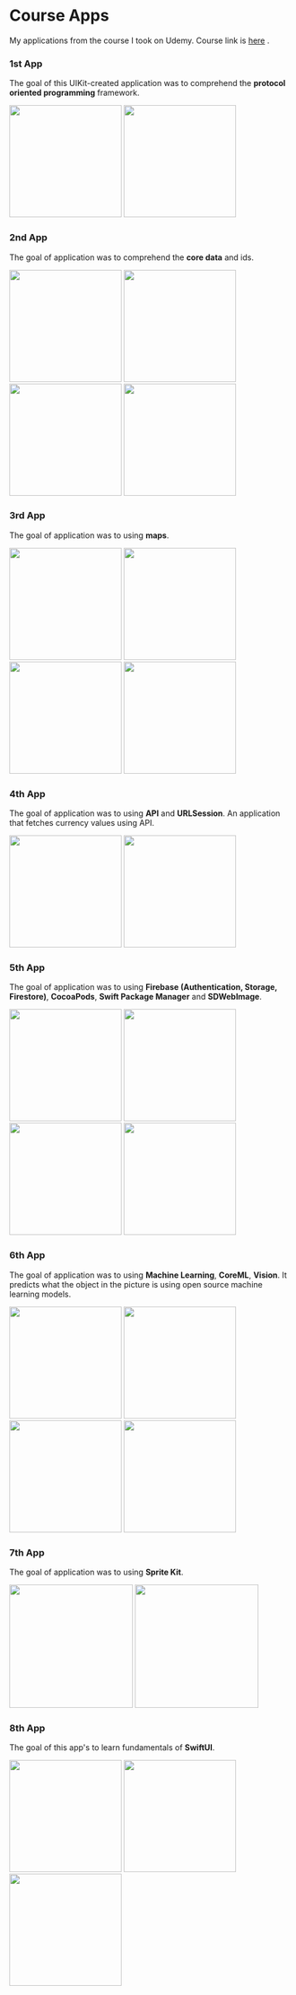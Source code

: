 # Course Apps
My applications from the course I took on Udemy. Course link is [here](https://www.udemy.com/share/101z9w3@HzV4fKC-3bzY7Cxj96GRHgXbyF85OB7SOUnW-Sq-9f5QC9NaXZcS-RRA0oH__U5S/) . <br/>
### 1st App
The goal of this UIKit-created application was to comprehend the <b>protocol oriented programming</b> framework. <br/>
<p>
   <img src="assets/pop-1.png" width="200" />
   <img src="assets/pop-2.png" width="200" />
</p>

### 2nd App
The goal of  application was to comprehend the <b>core data</b> and ids. <br/>
<p>
   <img src="assets/art-1.png" width="200" />
   <img src="assets/art-2.png" width="200" />
   <img src="assets/art-3.png" width="200" />
   <img src="assets/art-4.png" width="200" />
</p>

### 3rd App
The goal of  application was to using <b>maps</b>. <br/>
<p>
   <img src="assets/travel-1.png" width="200" />
   <img src="assets/travel-2.png" width="200" />
   <img src="assets/travel-3.png" width="200" />
   <img src="assets/travel-4.png" width="200" />
</p>

### 4th App
The goal of  application was to using <b>API</b> and <b>URLSession</b>. An application that fetches currency values ​​using API. <br/>
<p>
   <img src="assets/currency-converter-1.png" width="200" />
   <img src="assets/currency-converter-2.png" width="200" />
</p>

### 5th App
The goal of  application was to using <b>Firebase (Authentication, Storage, Firestore)</b>, <b>CocoaPods</b>, <b>Swift Package Manager</b> and <b>SDWebImage</b>.<br/>
<p>
   <img src="assets/intsagram-1.png" width="200" />
   <img src="assets/intsagram-2.png" width="200" />
   <img src="assets/intsagram-3.png" width="200" />
   <img src="assets/intsagram-4.png" width="200" />
</p>

### 6th App
The goal of  application was to using <b>Machine Learning</b>, <b>CoreML</b>, <b>Vision</b>. It predicts what the object in the picture is using open source machine learning models.<br/>
<p>
   <img src="assets/ml-1.png" width="200" />
   <img src="assets/ml-2.png" width="200" />
   <img src="assets/ml-3.png" width="200" />
   <img src="assets/ml-4.png" width="200" />
</p>

### 7th App
The goal of  application was to using <b>Sprite Kit</b>.<br/>
<p>
   <img src="assets/angry-1.png" height="220" />
   <img src="assets/angry-2.png" height="220" />
</p>

### 8th App
The goal of this app's to learn fundamentals of <b>SwiftUI</b>.<br/>
<p>
   <img src="assets/favorite-1.png" width="200" />
   <img src="assets/favorite-2.png" width="200" />
   <img src="assets/favorite-3.png" width="200" />
</p>
